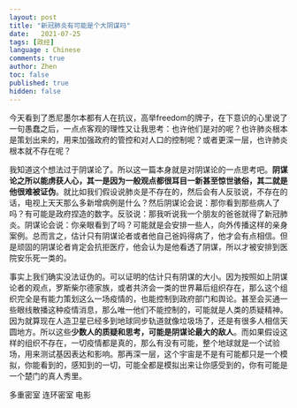 ```yaml
---
layout: post
title: "新冠肺炎有可能是个大阴谋吗"
date:   2021-07-25
tags: [政经]
language : Chinese
comments: true
author: Zhen
toc: false
published: true
hidden: false
---
```

今天看到了悉尼墨尔本都有人在抗议，高举freedom的牌子，在下意识的心里说了一句愚蠢之后，一点点客观的理性又让我思考：也许他们是对的呢？也许肺炎根本是策划出来的，用来加强政府的管控和对人口的控制呢？或者更深一层，也许肺炎根本就不存在呢？

我知道这个想法过于阴谋论了。所以这一篇本身就是对阴谋论的一点思考吧。**阴谋论之所以能虏获人心，其一是因为一般观点都很耳目一新甚至惊世骇俗，其二就是他很难被证伪**。就比如我们假设说肺炎是不存在的，然后会有人反驳说，不存在的话，电视上天天那么多新增病例是什么？然后阴谋论会说：那你看到那些病人了吗？有可能是政府捏造的数字。反驳说：那我听说我一个朋友的爸爸就得了新冠肺炎。阴谋论会说：你亲眼看到了吗？可能就是会安排一些人，向外传播这样的亲身案例。总而言之，估计只有阴谋论者或者他自己爸妈得病了，他才会有点相信。但是顽固的阴谋论者肯定会抗拒医疗，他会认为是他看透了阴谋，所以才被安排到医院安乐死一类的。

事实上我们确实没法证伪的。可以证明的估计只有阴谋的大小。因为按照如上阴谋论者的观点，罗斯柴尔德家族，或者共济会一类的世界幕后组织存在，那么这个组织完全是有能力策划这么一场疫情的，也能控制到政府部门和舆论。甚至会买通一些眼线散播这种疫情消息，那么唯一他们不能控制的，可能就是人类的质疑精神。因为就算现在人造卫星已经多到地球同步轨道就像垃圾场了，还是有很多人相信天圆地方。所以这些**少数人的质疑和思考，可能是阴谋论最大的敌人**。而如果假设这样的组织不存在，一切疫情都是真的，那么有没有可能，整个地球就是一个试验场，用来测试基因表达和影响。那再深一层，这个宇宙是不是有可能都只是一个模拟，你能看到的，感知到的一切，可能全都是模拟出来让你感受到的，你有可能是一个楚门的真人秀里。


多重密室 连环密室 电影



<!--stackedit_data:
eyJoaXN0b3J5IjpbMTAzMzUxMTg5N119
-->